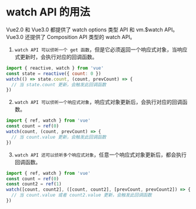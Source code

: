 # watch API 的用法

Vue2.0 和 Vue3.0 都提供了 watch options 类型 API 和 vm.$watch API。  Vue3.0 还提供了 Composition API 类型的 watch API。

1. `watch API 可以侦听一个 get 函数`，但是它必须返回一个响应式对象，当响应式更新时，会执行对应的回调函数。

```js
import { reactive, watch } from 'vue' 
const state = reactive({ count: 0 }) 
watch(() => state.count, (count, prevCount) => { 
  // 当 state.count 更新，会触发此回调函数 
}) 
```

2. `watch API 可以侦听一个响应式对象`，响应式对象更新后，会执行对应的回调函数。

```js
import { ref, watch } from 'vue' 
const count = ref(0) 
watch(count, (count, prevCount) => { 
  // 当 count.value 更新，会触发此回调函数 
}) 
```

3. `watch API 还可以侦听多个响应式对象`，任意一个响应式对象更新后，都会执行回调函数。

```js
import { ref, watch } from 'vue' 
const count = ref(0) 
const count2 = ref(1) 
watch([count, count2], ([count, count2], [prevCount, prevCount2]) => { 
  // 当 count.value 或者 count2.value 更新，会触发此回调函数 
}) 
```
